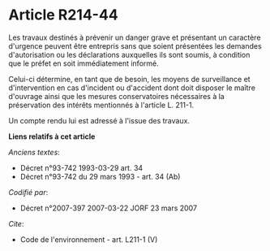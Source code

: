 # Article R214-44

Les travaux destinés à prévenir un danger grave et présentant un caractère d'urgence peuvent être entrepris sans que soient
présentées les demandes d'autorisation ou les déclarations auxquelles ils sont soumis, à condition que le préfet en soit
immédiatement informé. 

Celui-ci détermine, en tant que de besoin, les moyens de surveillance et d'intervention en cas d'incident ou d'accident dont
doit disposer le maître d'ouvrage ainsi que les mesures conservatoires nécessaires à la préservation des intérêts mentionnés
à l'article L. 211-1. 

Un compte rendu lui est adressé à l'issue des travaux.

**Liens relatifs à cet article**

_Anciens textes_:

  - Décret n°93-742 1993-03-29 art. 34
  - Décret n°93-742 du 29 mars 1993 - art. 34 (Ab)

_Codifié par_:

  - Décret n°2007-397 2007-03-22 JORF 23 mars 2007

_Cite_:

  - Code de l'environnement - art. L211-1 (V)
